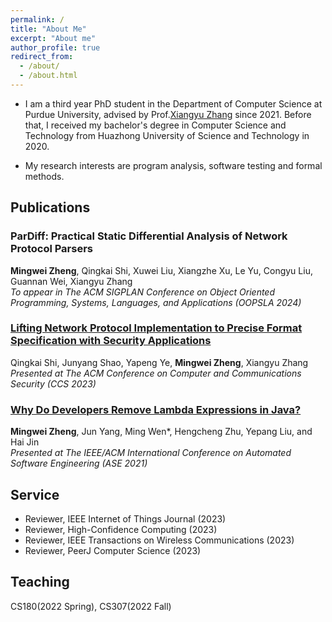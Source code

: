 ```yaml
---
permalink: /
title: "About Me"
excerpt: "About me"
author_profile: true
redirect_from: 
  - /about/
  - /about.html
---
```


* I am a third year PhD student in the Department of Computer Science at Purdue University, advised by Prof.[Xiangyu Zhang](https://www.cs.purdue.edu/homes/xyzhang/) since 2021. Before that, I received my bachelor's degree in Computer Science and Technology from Huazhong University of Science and Technology in 2020.

* My research interests are program analysis, software testing and formal methods.

## Publications

### ParDiff: Practical Static Differential Analysis of Network Protocol Parsers
**Mingwei Zheng**, Qingkai Shi, Xuwei Liu, Xiangzhe Xu, Le Yu, Congyu Liu, Guannan Wei, Xiangyu Zhang  
*To appear in The ACM SIGPLAN Conference on Object Oriented Programming, Systems, Languages, and Applications (OOPSLA 2024)*

### [Lifting Network Protocol Implementation to Precise Format Specification with Security Applications](https://dl.acm.org/doi/abs/10.1145/3576915.3616614)
Qingkai Shi, Junyang Shao, Yapeng Ye, **Mingwei Zheng**, Xiangyu Zhang  
*Presented at The ACM Conference on Computer and Communications Security (CCS 2023)*

### [Why Do Developers Remove Lambda Expressions in Java?](https://ieeexplore.ieee.org/document/9678600)
**Mingwei Zheng**, Jun Yang, Ming Wen*, Hengcheng Zhu, Yepang Liu, and Hai Jin  
*Presented at The IEEE/ACM International Conference on Automated Software Engineering (ASE 2021)*


## Service
* Reviewer, IEEE Internet of Things Journal (2023)
* Reviewer, High-Confidence Computing (2023)
* Reviewer, IEEE Transactions on Wireless Communications (2023)
* Reviewer, PeerJ Computer Science (2023)


## Teaching
CS180(2022 Spring), CS307(2022 Fall)
